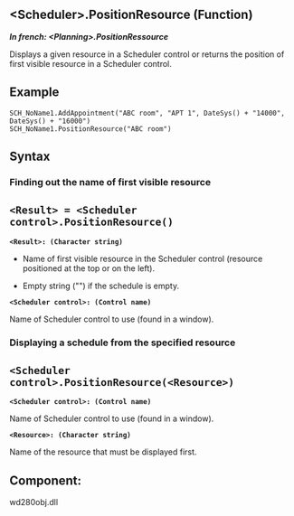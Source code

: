 


## &lt;Scheduler&gt;.PositionResource (Function)

***In french: &lt;Planning&gt;.PositionRessource***



<a name="XUse"></a>
<a name="Use"></a>
<a name="description"></a>
Displays a given resource in a Scheduler control or returns the position of first visible resource in a Scheduler control. 

<a name="Example1"></a>
<a name="sample_code"></a>

## Example


```wl
SCH_NoName1.AddAppointment("ABC room", "APT 1", DateSys() + "14000", DateSys() + "16000")
SCH_NoName1.PositionResource("ABC room")
```

<a name="XSYNTAX"></a>

## Syntax
<a name="SYNTAX1"></a>

### Finding out the name of first visible resource

`<Result> = <Scheduler control>.PositionResource()`
---

**`<Result>: (Character string)`**



- Name of first visible resource in the Scheduler control (resource positioned at the top or on the left). 

- Empty string ("") if the schedule is empty.




**`<Scheduler control>: (Control name)`**

Name of Scheduler control to use (found in a window).


<a name="SYNTAX2"></a>

### Displaying a schedule from the specified resource

`<Scheduler control>.PositionResource(<Resource>)`
---

**`<Scheduler control>: (Control name)`**

Name of Scheduler control to use (found in a window).

**`<Resource>: (Character string)`**

Name of the resource that must be displayed first.



<a name="XComponent"></a>

## Component:
wd280obj.dll
